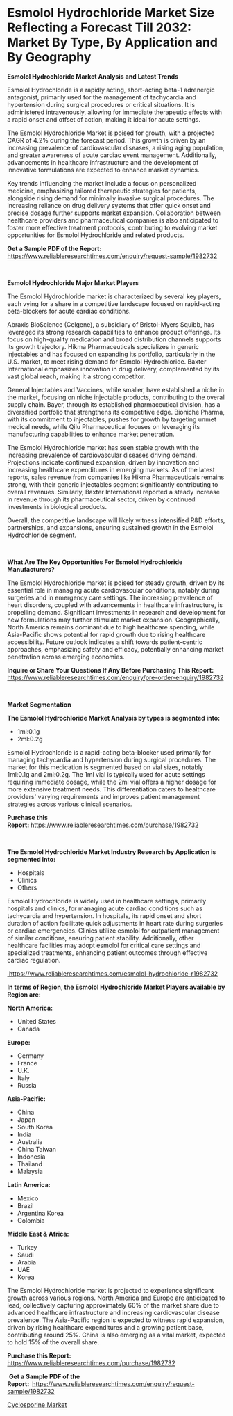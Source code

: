 <p><h1>Esmolol Hydrochloride Market Size Reflecting a Forecast Till 2032: Market By Type, By Application and By Geography</h1></p><p><strong>Esmolol Hydrochloride Market Analysis and Latest Trends</strong></p>
<p><p>Esmolol Hydrochloride is a rapidly acting, short-acting beta-1 adrenergic antagonist, primarily used for the management of tachycardia and hypertension during surgical procedures or critical situations. It is administered intravenously, allowing for immediate therapeutic effects with a rapid onset and offset of action, making it ideal for acute settings.</p><p>The Esmolol Hydrochloride Market is poised for growth, with a projected CAGR of 4.2% during the forecast period. This growth is driven by an increasing prevalence of cardiovascular diseases, a rising aging population, and greater awareness of acute cardiac event management. Additionally, advancements in healthcare infrastructure and the development of innovative formulations are expected to enhance market dynamics.</p><p>Key trends influencing the market include a focus on personalized medicine, emphasizing tailored therapeutic strategies for patients, alongside rising demand for minimally invasive surgical procedures. The increasing reliance on drug delivery systems that offer quick onset and precise dosage further supports market expansion. Collaboration between healthcare providers and pharmaceutical companies is also anticipated to foster more effective treatment protocols, contributing to evolving market opportunities for Esmolol Hydrochloride and related products.</p></p>
<p><strong>Get a Sample PDF of the Report:&nbsp;</strong> <a href="https://www.reliableresearchtimes.com/enquiry/request-sample/1982732?utm_campaign=2181&utm_medium=2&utm_source=Github&utm_content=ia&utm_term=08032025&utm_id=esmolol-hydrochloride">https://www.reliableresearchtimes.com/enquiry/request-sample/1982732</a></p>
<p>&nbsp;</p>
<p><strong>Esmolol Hydrochloride Major Market Players</strong></p>
<p><p>The Esmolol Hydrochloride market is characterized by several key players, each vying for a share in a competitive landscape focused on rapid-acting beta-blockers for acute cardiac conditions. </p><p>Abraxis BioScience (Celgene), a subsidiary of Bristol-Myers Squibb, has leveraged its strong research capabilities to enhance product offerings. Its focus on high-quality medication and broad distribution channels supports its growth trajectory. Hikma Pharmaceuticals specializes in generic injectables and has focused on expanding its portfolio, particularly in the U.S. market, to meet rising demand for Esmolol Hydrochloride. Baxter International emphasizes innovation in drug delivery, complemented by its vast global reach, making it a strong competitor.</p><p>General Injectables and Vaccines, while smaller, have established a niche in the market, focusing on niche injectable products, contributing to the overall supply chain. Bayer, through its established pharmaceutical division, has a diversified portfolio that strengthens its competitive edge. Bioniche Pharma, with its commitment to injectables, pushes for growth by targeting unmet medical needs, while Qilu Pharmaceutical focuses on leveraging its manufacturing capabilities to enhance market penetration.</p><p>The Esmolol Hydrochloride market has seen stable growth with the increasing prevalence of cardiovascular diseases driving demand. Projections indicate continued expansion, driven by innovation and increasing healthcare expenditures in emerging markets. As of the latest reports, sales revenue from companies like Hikma Pharmaceuticals remains strong, with their generic injectables segment significantly contributing to overall revenues. Similarly, Baxter International reported a steady increase in revenue through its pharmaceutical sector, driven by continued investments in biological products.</p><p>Overall, the competitive landscape will likely witness intensified R&D efforts, partnerships, and expansions, ensuring sustained growth in the Esmolol Hydrochloride segment.</p></p>
<p>&nbsp;</p>
<p><strong>What Are The Key Opportunities For Esmolol Hydrochloride Manufacturers?</strong></p>
<p><p>The Esmolol Hydrochloride market is poised for steady growth, driven by its essential role in managing acute cardiovascular conditions, notably during surgeries and in emergency care settings. The increasing prevalence of heart disorders, coupled with advancements in healthcare infrastructure, is propelling demand. Significant investments in research and development for new formulations may further stimulate market expansion. Geographically, North America remains dominant due to high healthcare spending, while Asia-Pacific shows potential for rapid growth due to rising healthcare accessibility. Future outlook indicates a shift towards patient-centric approaches, emphasizing safety and efficacy, potentially enhancing market penetration across emerging economies.</p></p>
<p><strong>Inquire or Share Your Questions If Any Before Purchasing This Report:</strong> <a href="https://www.reliableresearchtimes.com/enquiry/pre-order-enquiry/1982732?utm_campaign=2181&utm_medium=2&utm_source=Github&utm_content=ia&utm_term=08032025&utm_id=esmolol-hydrochloride">https://www.reliableresearchtimes.com/enquiry/pre-order-enquiry/1982732</a></p>
<p>&nbsp;</p>
<p><strong>Market Segmentation</strong></p>
<p><strong>The Esmolol Hydrochloride Market Analysis by types is segmented into:</strong></p>
<p><ul><li>1ml:0.1g</li><li>2ml:0.2g</li></ul></p>
<p><p>Esmolol Hydrochloride is a rapid-acting beta-blocker used primarily for managing tachycardia and hypertension during surgical procedures. The market for this medication is segmented based on vial sizes, notably 1ml:0.1g and 2ml:0.2g. The 1ml vial is typically used for acute settings requiring immediate dosage, while the 2ml vial offers a higher dosage for more extensive treatment needs. This differentiation caters to healthcare providers' varying requirements and improves patient management strategies across various clinical scenarios.</p></p>
<p><strong>Purchase this Report:&nbsp;</strong><a href="https://www.reliableresearchtimes.com/purchase/1982732?utm_campaign=2181&utm_medium=2&utm_source=Github&utm_content=ia&utm_term=08032025&utm_id=esmolol-hydrochloride">https://www.reliableresearchtimes.com/purchase/1982732</a></p>
<p>&nbsp;</p>
<p><strong>The Esmolol Hydrochloride Market Industry Research by Application is segmented into:</strong></p>
<p><ul><li>Hospitals</li><li>Clinics</li><li>Others</li></ul></p>
<p><p>Esmolol Hydrochloride is widely used in healthcare settings, primarily hospitals and clinics, for managing acute cardiac conditions such as tachycardia and hypertension. In hospitals, its rapid onset and short duration of action facilitate quick adjustments in heart rate during surgeries or cardiac emergencies. Clinics utilize esmolol for outpatient management of similar conditions, ensuring patient stability. Additionally, other healthcare facilities may adopt esmolol for critical care settings and specialized treatments, enhancing patient outcomes through effective cardiac regulation.</p></p>
<p><a href="https://www.reliableresearchtimes.com/esmolol-hydrochloride-r1982732?utm_campaign=2181&utm_medium=2&utm_source=Github&utm_content=ia&utm_term=08032025&utm_id=esmolol-hydrochloride">&nbsp;https://www.reliableresearchtimes.com/esmolol-hydrochloride-r1982732</a></p>
<p><strong>In terms of Region, the Esmolol Hydrochloride Market Players available by Region are:</strong></p>
<p>
    <p> <strong> North America: </strong>
        <ul>
            <li>United States</li>
            <li>Canada</li>
        </ul>
        </p> 
    <p> <strong> Europe: </strong>
        <ul>
            <li>Germany</li>
            <li>France</li>
            <li>U.K.</li>
            <li>Italy</li>
            <li>Russia</li>
        </ul>
        </p> 
    <p> <strong> Asia-Pacific: </strong>
        <ul>
            <li>China</li>
            <li>Japan</li>
            <li>South Korea</li>
            <li>India</li>
            <li>Australia</li>
            <li>China Taiwan</li>
            <li>Indonesia</li>
            <li>Thailand</li>
            <li>Malaysia</li>
        </ul>
        </p> 
    <p> <strong> Latin America: </strong>
        <ul>
            <li>Mexico</li>
            <li>Brazil</li>
            <li>Argentina Korea</li>
            <li>Colombia</li>
        </ul>
        </p> 
    <p> <strong> Middle East & Africa: </strong>
        <ul>
            <li>Turkey</li>
            <li>Saudi</li>
            <li>Arabia</li>
            <li>UAE</li>
            <li>Korea</li>
        </ul>
    </p>
    </p>
<p><p>The Esmolol Hydrochloride market is projected to experience significant growth across various regions. North America and Europe are anticipated to lead, collectively capturing approximately 60% of the market share due to advanced healthcare infrastructure and increasing cardiovascular disease prevalence. The Asia-Pacific region is expected to witness rapid expansion, driven by rising healthcare expenditures and a growing patient base, contributing around 25%. China is also emerging as a vital market, expected to hold 15% of the overall share.</p></p>
<p><strong>Purchase this Report: </strong><a href="https://www.reliableresearchtimes.com/purchase/1982732?utm_campaign=2181&utm_medium=2&utm_source=Github&utm_content=ia&utm_term=08032025&utm_id=esmolol-hydrochloride">https://www.reliableresearchtimes.com/purchase/1982732</a></p>
<p>&nbsp;<strong>Get a Sample PDF of the Report:&nbsp;&nbsp;</strong><a href="https://www.reliableresearchtimes.com/enquiry/request-sample/1982732?utm_campaign=2181&utm_medium=2&utm_source=Github&utm_content=ia&utm_term=08032025&utm_id=esmolol-hydrochloride">https://www.reliableresearchtimes.com/enquiry/request-sample/1982732</a></p>
<p><strong></strong></p>
<p><p><a href="https://github.com/AshikRahman991/Market-Research-Report-List-1/blob/main/cyclosporine-market.md?utm_campaign=2181&utm_medium=2&utm_source=Github&utm_content=ia&utm_term=08032025&utm_id=esmolol-hydrochloride">Cyclosporine Market</a></p></p>